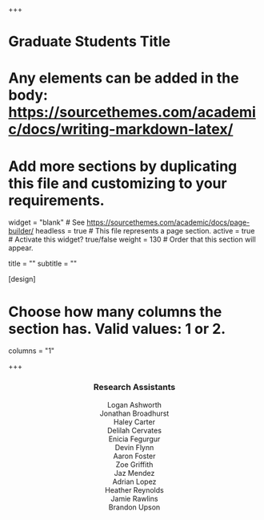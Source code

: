 +++
# Graduate Students Title
# Any elements can be added in the body: https://sourcethemes.com/academic/docs/writing-markdown-latex/
# Add more sections by duplicating this file and customizing to your requirements.

widget = "blank"  # See https://sourcethemes.com/academic/docs/page-builder/
headless = true  # This file represents a page section.
active = true  # Activate this widget? true/false
weight = 130  # Order that this section will appear.

title = ""
subtitle = ""

[design]
  # Choose how many columns the section has. Valid values: 1 or 2.
  columns = "1"

+++

<h3 style="text-align:center">Research Assistants</h3>
<p style="text-align:center">Logan Ashworth<br>
Jonathan Broadhurst<br>
Haley Carter<br>
Delilah Cervates<br>
Enicia Fegurgur<br>
Devin Flynn<br>
Aaron Foster<br>
Zoe Griffith<br>
Jaz Mendez<br>
Adrian Lopez<br>
Heather Reynolds<br>
Jamie Rawlins<br>
Brandon Upson</p>
